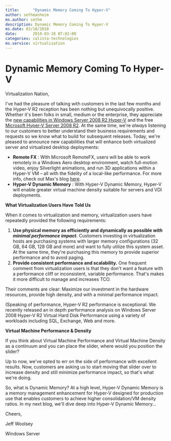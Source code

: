 ```yaml
---
title:      "Dynamic Memory Coming To Hyper-V"
author: sethmanheim
ms.author: sethm
description: Dynamic Memory Coming To Hyper-V
ms.date: 03/18/2010
date:       2010-03-18 07:02:00
categories: calista-technologies
ms.service: virtualization
---
```

# Dynamic Memory Coming To Hyper-V

Virtualization Nation,

I've had the pleasure of talking with customers in the last few months and the Hyper-V R2 reception has been nothing but unequivocally positive. Whether it's been folks in small, medium or the enterprise, they appreciate the [new capabilities in Windows Server 2008 R2 Hyper-V](https://techcommunity.microsoft.com/t5/virtualization/windows-server-2008-r2-hyper-v-server-2008-r2-rtm/ba-p/381646) and the free [Microsoft Hyper-V Server 2008 R2](https://techcommunity.microsoft.com/t5/virtualization/microsoft-hyper-v-server-2008-r2-rtm-more/ba-p/381635). At the same time, we're _always_ listening to our customers to better understand their business requirements and requests so we know what to build for subsequent releases. Today, we're pleased to announce new capabilities that will enhance both virtualized server and virtualized desktop deployments:

  * **Remote FX** : With Microsoft RemoteFX, users will be able to work remotely in a Windows Aero desktop environment, watch full-motion video, enjoy Silverlight animations, and run 3D applications within a Hyper-V VM – all with the fidelity of a local-like performance. For more info, check out Max's blog [here](https://techcommunity.microsoft.com/t5/virtualization/explaining-microsoft-remotefx/ba-p/381720). 
  * **Hyper-V Dynamic Memory** : With Hyper-V Dynamic Memory, Hyper-V will enable greater virtual machine density suitable for servers and VDI deployments.



**What Virtualization Users Have Told Us**

When it comes to virtualization and memory, virtualization users have repeatedly provided the following requirements:

  1. **Use physical memory as efficiently and dynamically as possible _with minimal performance impact._** Customers investing in virtualization hosts are purchasing systems with larger memory configurations (32 GB, 64 GB, 128 GB and more) and want to fully utilize this system asset. At the same time, they're purchasing this memory to provide superior performance and to avoid paging. 
  2. **Provide consistent performance and scalability.** One frequent comment from virtualization users is that they don't want a feature with a performance cliff or inconsistent, variable performance. That's makes it more difficult to manage and increases TCO. 



Their comments are clear: Maximize our investment in the hardware resources, provide high density, and with a minimal performance impact.

(Speaking of performance, Hyper-V R2 performance is exceptional. We recently released an in depth performance analysis on Windows Server 2008 Hyper-V R2 Virtual Hard Disk Performance using a variety of workloads including SQL, Exchange, Web and more.  

**Virtual Machine Performance & Density**

If you think about Virtual Machine Performance and Virtual Machine Density as a continuum and you can place the slider, where would you position the slider?


Up to now, we've opted to err on the side of performance with excellent results. Now, customers are asking us to start moving that slider over to increase density and still minimize performance impact, so that's what we're doing.

So, what is Dynamic Memory? At a high level, Hyper-V Dynamic Memory is a memory management enhancement for Hyper-V designed for production use that enables customers to achieve higher consolidation/VM density ratios. In my next blog, we'll dive deep into Hyper-V Dynamic Memory…

Cheers,

Jeff Woolsey

Windows Server
